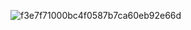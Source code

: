 ![f3e7f71000bc4f0587b7ca60eb92e66d](https://user-images.githubusercontent.com/44351120/191875916-d5b99ae5-1428-455e-93cf-faf6075cac10.gif)
